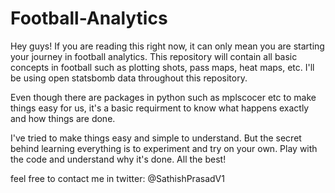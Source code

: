 # Football-Analytics
Hey guys! If you are reading this right now, it can only mean you are starting your journey in football analytics. This repository will contain all basic concepts in football such as plotting shots, pass maps, heat maps, etc. I'll be using open statsbomb data throughout this repository.

Even though there are packages in python such as mplscocer etc to make things easy for us, it's a basic requirment to know what happens exactly and how things are done.

I've tried to make things easy and simple to understand. But the secret behind learning everything is to experiment and try on your own. Play with the code and understand why it's done. All the best!

feel free to contact me in twitter: @SathishPrasadV1
